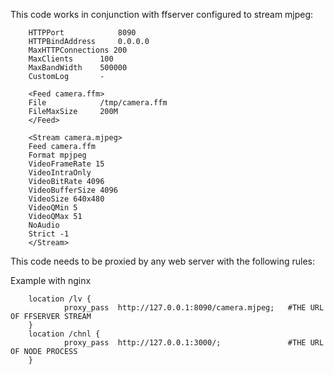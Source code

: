 This code works in conjunction with ffserver configured to stream mjpeg:

        HTTPPort            8090
        HTTPBindAddress     0.0.0.0
        MaxHTTPConnections 200
        MaxClients      100
        MaxBandWidth    500000
        CustomLog       -

        <Feed camera.ffm>
        File            /tmp/camera.ffm
        FileMaxSize     200M
        </Feed>

        <Stream camera.mjpeg>
        Feed camera.ffm
        Format mpjpeg
        VideoFrameRate 15
        VideoIntraOnly
        VideoBitRate 4096
        VideoBufferSize 4096
        VideoSize 640x480
        VideoQMin 5
        VideoQMax 51
        NoAudio
        Strict -1
        </Stream>

This code needs to be proxied by any web server with the following rules:

Example with nginx

        location /lv {
                proxy_pass  http://127.0.0.1:8090/camera.mjpeg;   #THE URL OF FFSERVER STREAM
        }
        location /chnl {
                proxy_pass  http://127.0.0.1:3000/;               #THE URL OF NODE PROCESS
        }

